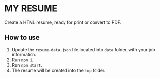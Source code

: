 # MY RESUME
Create a HTML resume, ready for print or convert to PDF.

## How to use
1. Update the `resume-data.json` file located into `data` folder, with your job information.
2. Run `npm i`.
3. Run `npm start`.
4. The resume will be created into the `tmp` folder.
